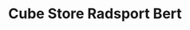 ---
title: "Cube Store Radsport Bert"
url: /brandenburg-an-der-havel/cube-store-radsport-bert/
shop: Fahrrad
---